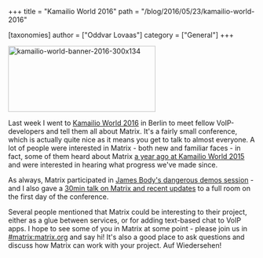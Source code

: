 +++
title = "Kamailio World 2016"
path = "/blog/2016/05/23/kamailio-world-2016"

[taxonomies]
author = ["Oddvar Lovaas"]
category = ["General"]
+++

<img src="/blog/wp-content/uploads/2016/05/kamailio-world-banner-2016-300x134.png" alt="kamailio-world-banner-2016-300x134" width="300" height="134" class="alignleft size-full wp-image-1624" />

Last week I went to <a href="https://www.kamailioworld.com/k04/">Kamailio World 2016</a> in Berlin to meet fellow VoIP-developers and tell them all about Matrix. It's a fairly small conference, which is actually quite nice as it means you get to talk to almost everyone. A lot of people were interested in Matrix - both new and familiar faces - in fact, some of them heard about Matrix <a href="/blog/2015/06/01/matrix-wins-most-entertaining-demo-at-kamailio-world/">a year ago at Kamailio World 2015</a> and were interested in hearing what progress we've made since.

As always, Matrix participated in <a href="https://www.youtube.com/watch?v=QkjIIh0cqcM&t=9m">James Body's dangerous demos session</a> - and I also gave a <a href="https://www.youtube.com/watch?v=oV4WHaCJh2k">30min talk on Matrix and recent updates</a> to a full room on the first day of the conference.

Several people mentioned that Matrix could be interesting to their project, either as a glue between services, or for adding text-based chat to VoIP apps. I hope to see some of you in Matrix at some point - please join us in <a href="https://vector.im/beta/#/room/#matrix:matrix.org">#matrix:matrix.org</a> and say hi! It's also a good place to ask questions and discuss how Matrix can work with your project. Auf Wiedersehen!
